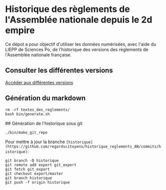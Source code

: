 # Historique des règlements de l'Assemblée nationale depuis le 2d empire

Ce dépot a pour objectif d'utiliser les données numérisées, avec l'aide du LIEPP de Sciences Po, de l'historique des versions des règlements de l'Assemblée nationale française.

## Consulter les différentes versions

[Accéder aux différentes versions](textes_des_reglements/)

## Génération du markdown

    rm -rf textes_des_reglements/
    bash bin/generate.sh

## Génération de l'historique sous git

    ./bin/make_git_repo

Pour mettre à jour la branche `[historique](https://github.com/regardscitoyens/historique_reglements_AN/commits/historique)`:

    git branch -D historique
    git remote add export git_export
    git fetch git_export
    git checkout export/master
    git branch historique
    git push -f origin historique

